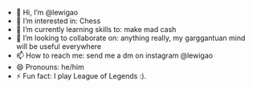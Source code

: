 - 👋 Hi, I’m @lewigao
- 👀 I’m interested in: Chess
- 🌱 I’m currently learning skills to: make mad cash
- 💞️ I’m looking to collaborate on: anything really, my garggantuan mind will be useful everywhere
- 📫 How to reach me: send me a dm on instagram @lewigao
- 😄 Pronouns: he/him
- ⚡ Fun fact: I play League of Legends :).

<!---
lewigao/lewigao is a ✨ special ✨ repository because its `README.md` (this file) appears on your GitHub profile.
You can click the Preview link to take a look at your changes.
--->
